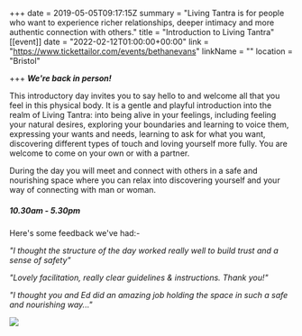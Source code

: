 +++
date = 2019-05-05T09:17:15Z
summary = "Living Tantra is for people who want to experience richer relationships, deeper intimacy and more authentic connection with others."
title = "Introduction to Living Tantra"
[[event]]
date = "2022-02-12T01:00:00+00:00"
link = "https://www.tickettailor.com/events/bethanevans"
linkName = ""
location = "Bristol"

+++
**_We're back in person!_**

This introductory day invites you to say hello to and welcome all that you feel in this physical body. It is a gentle and playful introduction into the realm of Living Tantra: into being alive in your feelings, including feeling your natural desires, exploring your boundaries and learning to voice them, expressing your wants and needs, learning to ask for what you want, discovering different types of touch and loving yourself more fully. You are welcome to come on your own or with a partner.

During the day you will meet and connect with others in a safe and nourishing space where you can relax into discovering yourself and your way of connecting with man or woman.

##### 10.30am - 5.30pm

Here's some feedback we've had:-

_"I thought the structure of the day worked really well to build trust and a sense of safety"_

_"Lovely facilitation, really clear guidelines & instructions. Thank you!"_

_"I thought you and Ed did an amazing job holding the space in such a safe and nourishing way..."_

![](/uploads/beinactionsml-3.jpg)